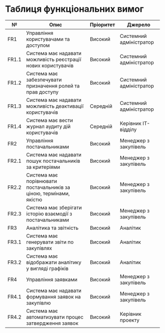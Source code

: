 # Таблиця функціональних вимог

| № | Опис | Пріоритет | Джерело |
|---|------|------------|----------|
| FR1 | Управління користувачами та доступом | Високий | Системний адміністратор |
| FR1.1 | Система має надавати можливість реєстрації нових користувачів | Високий | Системний адміністратор |
| FR1.2 | Система має забезпечувати призначення ролей та прав доступу | Високий | Системний адміністратор |
| FR1.3 | Система має надавати можливість деактивації користувачів | Середній | Системний адміністратор |
| FR1.4 | Система має вести журнал аудиту дій користувачів | Середній | Керівник IT-відділу |
| FR2 | Управління постачальниками | Високий | Менеджер з закупівель |
| FR2.1 | Система має надавати пошук постачальників за критеріями | Високий | Менеджер з закупівель |
| FR2.2 | Система має порівнювати постачальників за ціною, термінами, якістю | Високий | Менеджер з закупівель |
| FR2.3 | Система має зберігати історію взаємодії з постачальниками | Високий | Менеджер з закупівель |
| FR3 | Аналітика та звітність | Високий | Аналітик |
| FR3.1 | Система має генерувати звіти по закупівлях | Високий | Аналітик |
| FR3.2 | Система має відображати аналітику у вигляді графіків | Високий | Аналітик |
| FR4 | Управління заявками | Високий | Менеджер з закупівель |
| FR4.1 | Система має надавати формування заявок на закупівлю | Високий | Менеджер з закупівель |
| FR4.2 | Система має автоматизувати процес затвердження заявок | Високий | Керівник проекту |
